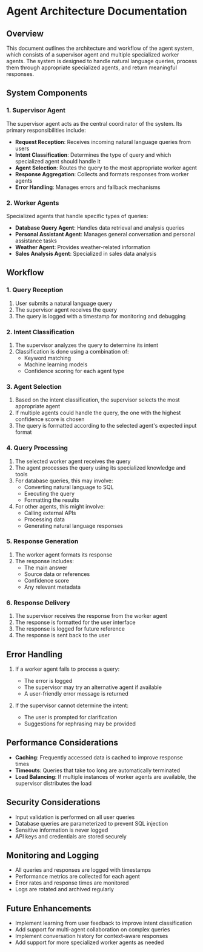 # Agent Architecture Documentation

## Overview

This document outlines the architecture and workflow of the agent system, which consists of a supervisor agent and multiple specialized worker agents. The system is designed to handle natural language queries, process them through appropriate specialized agents, and return meaningful responses.

## System Components

### 1. Supervisor Agent

The supervisor agent acts as the central coordinator of the system. Its primary responsibilities include:

- **Request Reception**: Receives incoming natural language queries from users
- **Intent Classification**: Determines the type of query and which specialized agent should handle it
- **Agent Selection**: Routes the query to the most appropriate worker agent
- **Response Aggregation**: Collects and formats responses from worker agents
- **Error Handling**: Manages errors and fallback mechanisms

### 2. Worker Agents

Specialized agents that handle specific types of queries:

- **Database Query Agent**: Handles data retrieval and analysis queries
- **Personal Assistant Agent**: Manages general conversation and personal assistance tasks
- **Weather Agent**: Provides weather-related information
- **Sales Analysis Agent**: Specialized in sales data analysis

## Workflow

### 1. Query Reception

1. User submits a natural language query
2. The supervisor agent receives the query
3. The query is logged with a timestamp for monitoring and debugging

### 2. Intent Classification

1. The supervisor analyzes the query to determine its intent
2. Classification is done using a combination of:
   - Keyword matching
   - Machine learning models
   - Confidence scoring for each agent type

### 3. Agent Selection

1. Based on the intent classification, the supervisor selects the most appropriate agent
2. If multiple agents could handle the query, the one with the highest confidence score is chosen
3. The query is formatted according to the selected agent's expected input format

### 4. Query Processing

1. The selected worker agent receives the query
2. The agent processes the query using its specialized knowledge and tools
3. For database queries, this may involve:
   - Converting natural language to SQL
   - Executing the query
   - Formatting the results
4. For other agents, this might involve:
   - Calling external APIs
   - Processing data
   - Generating natural language responses

### 5. Response Generation

1. The worker agent formats its response
2. The response includes:
   - The main answer
   - Source data or references
   - Confidence score
   - Any relevant metadata

### 6. Response Delivery

1. The supervisor receives the response from the worker agent
2. The response is formatted for the user interface
3. The response is logged for future reference
4. The response is sent back to the user

## Error Handling

1. If a worker agent fails to process a query:
   - The error is logged
   - The supervisor may try an alternative agent if available
   - A user-friendly error message is returned

2. If the supervisor cannot determine the intent:
   - The user is prompted for clarification
   - Suggestions for rephrasing may be provided

## Performance Considerations

- **Caching**: Frequently accessed data is cached to improve response times
- **Timeouts**: Queries that take too long are automatically terminated
- **Load Balancing**: If multiple instances of worker agents are available, the supervisor distributes the load

## Security Considerations

- Input validation is performed on all user queries
- Database queries are parameterized to prevent SQL injection
- Sensitive information is never logged
- API keys and credentials are stored securely

## Monitoring and Logging

- All queries and responses are logged with timestamps
- Performance metrics are collected for each agent
- Error rates and response times are monitored
- Logs are rotated and archived regularly

## Future Enhancements

- Implement learning from user feedback to improve intent classification
- Add support for multi-agent collaboration on complex queries
- Implement conversation history for context-aware responses
- Add support for more specialized worker agents as needed
